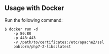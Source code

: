 ## Usage with Docker

Run the following command:

```shell
$ docker run -d 
	-p 80:80 
	-p 443:443 
	-v /path/to/certificates:/etc/apache2/ssl
	pablorm/php7-2-libs:latest 
```


